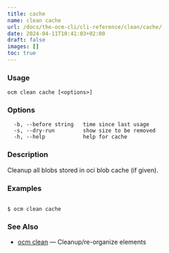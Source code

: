 ```yaml
---
title: cache
name: clean cache
url: /docs/the-ocm-cli/cli-reference/clean/cache/
date: 2024-04-11T10:41:03+02:00
draft: false
images: []
toc: true
---
```

### Usage

```
ocm clean cache [<options>]
```

### Options

```
  -b, --before string   time since last usage
  -s, --dry-run         show size to be removed
  -h, --help            help for cache
```

### Description


Cleanup all blobs stored in oci blob cache (if given).
	

### Examples

```

$ ocm clean cache

```

### See Also

* [ocm clean](/docs/the-ocm-cli/cli-reference/clean)	 &mdash; Cleanup/re-organize elements


